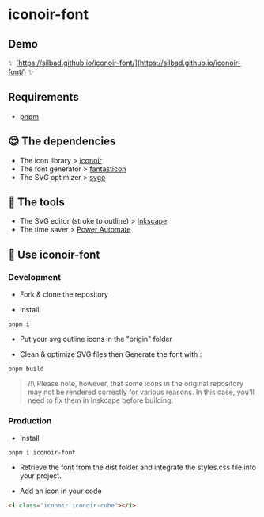 # iconoir-font

## Demo

✨ [https://silbad.github.io/iconoir-font/](https://silbad.github.io/iconoir-font/) ✨

## Requirements

- [pnpm](https://pnpm.io/)

## 😍 The dependencies

- The icon library > [iconoir](https://github.com/iconoir-icons/iconoir)
- The font generator > [fantasticon](https://github.com/tancredi/fantasticon)
- The SVG optimizer > [svgo](https://github.com/svg/svgo)

## 🥰 The tools

- The SVG editor (stroke to outline) > [Inkscape](https://inkscape.org/fr/)
- The time saver > [Power Automate](https://powerautomate.microsoft.com)

## 🤩 Use iconoir-font

### Development

- Fork & clone the repository

- install

```
pnpm i
```

- Put your svg outline icons in the "origin" folder

- Clean & optimize SVG files then Generate the font with :

```
pnpm build
```

> /!\ Please note, however, that some icons in the original repository may not be rendered correctly for various reasons. In this case, you'll need to fix them in Inskcape before building.

### Production

- Install

```
pnpm i iconoir-font
```

- Retrieve the font from the dist folder and integrate the styles.css file into your project.

- Add an icon in your code

```html
<i class="iconoir iconoir-cube"></i>
```
